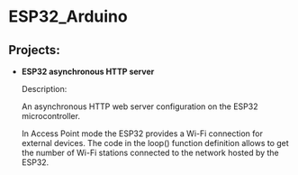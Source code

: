 # ESP32_Arduino

## Projects:

* **ESP32 asynchronous HTTP server**
  
  Description:

  An asynchronous HTTP web server configuration on the ESP32 microcontroller.

  In Access Point mode the ESP32 provides a Wi-Fi connection for external devices. The code in the loop() function definition allows to get the number of Wi-Fi stations connected to the network hosted by the ESP32.
